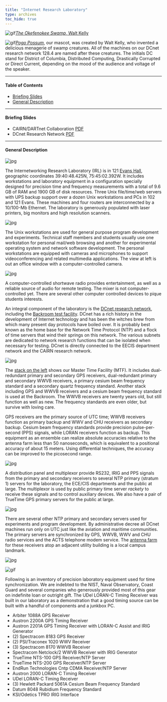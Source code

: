 ```yaml
---
title: "Internet Research Laboratory"
type: archives
toc_hide: true
---
```


![gif](/archives/pic/pogo1a.gif)[_The Okefenokee Swamp_, Walt Kelly](/reflib/pictures/)

![gif](/archives/pic/pogo.gif)[_Pogo Possum_](/reflib/pictures/), our mascot, was created by Walt Kelly, who invented a delicious menagerie of swamp creatures. All of the machines on our DCnet research network 128.4 are named after these creatures. The initials DC stand for District of Columbia, Distributed Computing, Drastically Corrupted or Direct Current, depending on the mood of the audience and voltage of the speaker.

* * *

#### Table of Contents

*  [Briefing Slides](/reflib/lab/#briefing-slides)
*  [General Description](/reflib/lab/#general-description)

* * *

#### Briefing Slides

*   CAIRN/DARTnet Collaboration [PDF](/reflib/brief/dartnet/dartnet.pdf)
*   DCnet Research Network [PDF](/reflib/brief/dcnet/dcnet.pdf)

* * *

#### General Description

![jpg](/archives/pic/evans2a.jpg)

The Internetworking Research Laboratory (IRL) is in 121 [Evans Hall](/reflib/gallery/gallery3/), geographic coordinates 39:40:48.425N, 75:45:02.392W. It includes workstations and laboratory equipment in a configuration specially designed for precision time and frequency measurements with a total of 9.6 GB of RAM and 1900 GB of disk resources. Three Unix file/time/web servers with UPS backup support over a dozen Unix workstations and PCs in 102 and 121 Evans. These machines and four routers are interconnected by a 10/100-Mb Ethernet. The laboratory is generously populated with laser printers, big monitors and high resolution scanners.

![jpg](/archives/pic/vic3.jpg)

The Unix workstations are used for general purpose program development and experiments. Technical staff members and students usually use one workstation for personal mail/web browsing and another for experimental operating system and network software development. The personal workstations are equipped with cameras and microphones to support videoconferencing and related multimedia applications. The view at left is out an office window with a computer-controlled camera.

![jpg](/archives/pic/radio2.jpg)

A computer-controlled shortwave radio provides entertainment, as well as a reliable source of audio for remote testing. The mixer is not computer-controlled yet. There are several other computer controlled devices to pique students interests.

An integral component of the laboratory is the [DCnet research network](/reflib/dcnet/), including the [Backroom test facility](/reflib/backroom/). DCnet has a rich history in the development of Internet technology and has been the witches brew from which many present day protocols have boiled over. It is probably best known as the home base for the Network Time Protocol (NTP) and a flock of time servers that wind their springs on this network. The various subnets are dedicated to network research functions that can be isolated when necessary for testing. DCnet is directly connected to the EECIS department network and the CAIRN research network.

![jpg](/archives/pic/stack1a.jpg)

The [stack on the left](/archives/pic/stack1b.jpg) shows our Master Time Facility (MTF). It includes dual-redundant primary and secondary GPS receivers, dual-redundant primary and secondary WWVB receivers, a primary cesium beam frequency standard and a secondary quartz frequency standard. Another stack including GPS and WWVB receivers and a cesium beam frequency standard is used at the Backroom. The WWVB receivers are twenty years old, but still function as well as new. The frequency standards are even older, but survive with loving care.

GPS receivers are the primary source of UTC time; WWVB receivers function as primary backup and WWV and CHU receivers as secondary backup. Cesium beam frequency standards provide precision pulse-per-second (PPS) signals, while LORAN receivers function as backup. This equipment as an ensemble can realize absolute accuracies relative to the antenna farm less than 50 nanoseconds, which is equivalent to a positional accuracy of about 15 meters. Using differential techniques, the accuracy can be improved to the picosecond range.

![jpg](/archives/pic/stack2a.jpg)

A distribution panel and multiplexor provide RS232, IRIG and PPS signals from the primary and secondary receivers to several NTP primary (stratum 1) servers for the laboratory, the ECE/CIS departments and the public at large. The multiplexor is used by public primary time server _rackety_ to receive these signals and to control auxiliary devices. We also have a pair of TrueTime GPS primary servers for the public at large.

![jpg](/archives/pic/ant_farm2.jpg)

There are several other NTP primary and secondary servers used for experiments and program development. By administrative decree all DCnet machines run only on UTC just like the aviation and maritime communities. The primary servers are synchronized by GPS, WWVB, WWV and CHU radio services and the ACTS telephone modem service. The [antenna farm](/archives/pic/ant_farm1.jpg) for these receivers atop an adjacent utility building is a local campus landmark.

![jpg](/archives/pic/loran1a.jpg)

![gif](/archives/pic/lorana.gif)

Following is an inventory of precision laboratory equipment used for time synchronization. We are indebted to the NIST, Naval Observatory, Coast Guard and several companies who generously provided most of this gear on indefinite loan or outright gift. The UDel LORAN-C Timing Receiver was built in our laboratory as a demonstration that a good timing source can be built with a handful of components and a junkbox PC.

*   Arbiter 1088A GPS Receiver
*   Austron 2200A GPS Timing Receiver
*   Austron 2201A GPS Timing Receiver with LORAN-C Assist and IRIG Generator
*   (2) Spectracom 8183 GPS Receiver
*   (2) PSI/Traconex 1020 WWV Receiver
*   (3) Spectracom 8170 WWVB Receiver
*   Spectracom Netclock/2 WWVB Receiver with IRIG Generator
*   TrueTime NTS-100 GPS Receiver/NTP Server
*   TrueTime NTS-200 GPS Receiver/NTP Server
*   EndRun Technologies Cntp CDMA Receiver/NTP Server
*   Austron 2000 LORAN-C Timing Receiver
*   UDel LORAN-C Timing Receiver
*   (3) Hewlett Packard 5061A Cesium Beam Frequency Standard
*   Datum 8048 Rubidium Frequency Standard
*   KSI/Odetics TPRO IRIG Interface